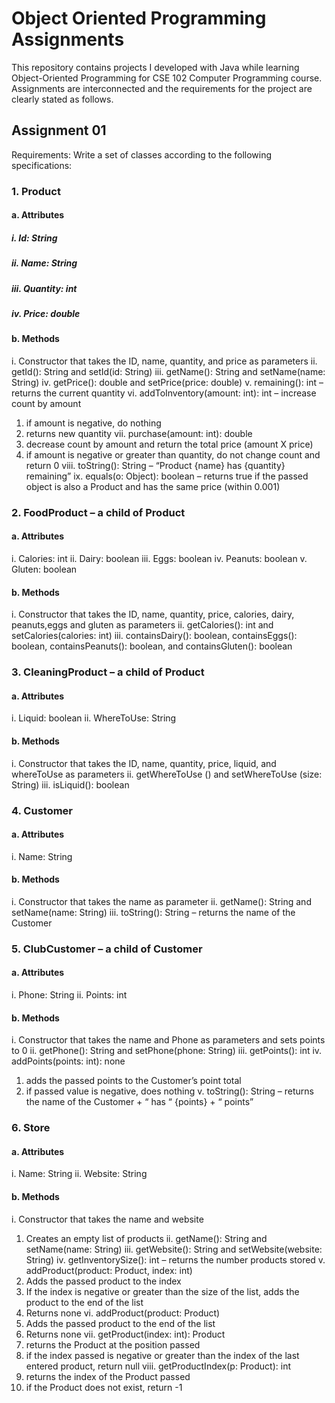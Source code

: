 # Object Oriented Programming Assignments
This repository contains projects I developed with Java while learning Object-Oriented Programming for CSE 102 Computer Programming course. 
Assignments are interconnected and the requirements for the project are clearly stated as follows.

## Assignment 01
Requirements: Write a set of classes according to the following specifications:
### 1. Product
#### a. Attributes
##### i. Id: String
##### ii. Name: String
##### iii. Quantity: int
##### iv. Price: double
#### b. Methods
i. Constructor that takes the ID, name, quantity, and price as
parameters
ii. getId(): String and setId(id: String)
iii. getName(): String and setName(name: String)
iv. getPrice(): double and setPrice(price: double)
v. remaining(): int – returns the current quantity
vi. addToInventory(amount: int): int – increase count by amount
1. if amount is negative, do nothing
2. returns new quantity
vii. purchase(amount: int): double
1. decrease count by amount and return the total price
(amount X price)
2. if amount is negative or greater than quantity, do not
change count and return 0
viii. toString(): String – “Product {name} has {quantity} remaining”
ix. equals(o: Object): boolean – returns true if the passed object is
also a Product and has the same price (within 0.001)
### 2. FoodProduct – a child of Product
#### a. Attributes
i. Calories: int
ii. Dairy: boolean
iii. Eggs: boolean
iv. Peanuts: boolean
v. Gluten: boolean
#### b. Methods
i. Constructor that takes the ID, name, quantity, price, calories,
dairy, peanuts,eggs and gluten as parameters
ii. getCalories(): int and setCalories(calories: int)
iii. containsDairy(): boolean, containsEggs(): boolean,
containsPeanuts(): boolean, and containsGluten(): boolean
### 3. CleaningProduct – a child of Product
#### a. Attributes
i. Liquid: boolean
ii. WhereToUse: String
#### b. Methods
i. Constructor that takes the ID, name, quantity, price, liquid, and
whereToUse as parameters
ii. getWhereToUse () and setWhereToUse (size: String)
iii. isLiquid(): boolean
### 4. Customer
#### a. Attributes
i. Name: String
#### b. Methods
i. Constructor that takes the name as parameter
ii. getName(): String and setName(name: String)
iii. toString(): String – returns the name of the Customer
### 5. ClubCustomer – a child of Customer
#### a. Attributes
i. Phone: String
ii. Points: int
#### b. Methods
i. Constructor that takes the name and Phone as parameters and
sets points to 0
ii. getPhone(): String and setPhone(phone: String)
iii. getPoints(): int
iv. addPoints(points: int): none
1. adds the passed points to the Customer’s point total
2. if passed value is negative, does nothing
v. toString(): String – returns the name of the Customer + “ has “
{points} + “ points”
### 6. Store
#### a. Attributes
i. Name: String
ii. Website: String
#### b. Methods
i. Constructor that takes the name and website
1. Creates an empty list of products
ii. getName(): String and setName(name: String)
iii. getWebsite(): String and setWebsite(website: String)
iv. getInventorySize(): int – returns the number products stored
v. addProduct(product: Product, index: int)
1. Adds the passed product to the index
2. If the index is negative or greater than the size of the list,
adds the product to the end of the list
3. Returns none
vi. addProduct(product: Product)
1. Adds the passed product to the end of the list
2. Returns none
vii. getProduct(index: int): Product
1. returns the Product at the position passed
2. if the index passed is negative or greater than the index of
the last entered product, return null
viii. getProductIndex(p: Product): int
1. returns the index of the Product passed
2. if the Product does not exist, return -1
